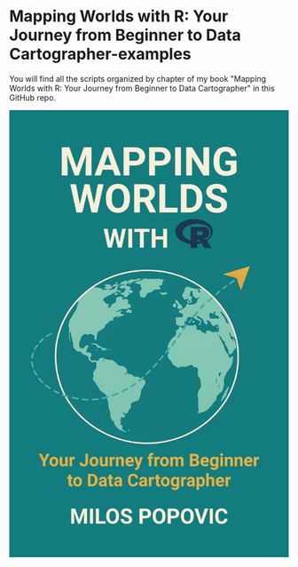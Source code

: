 # Mapping Worlds with R: Your Journey from Beginner to Data Cartographer-examples
You will find all the scripts organized by chapter of my book "Mapping Worlds with R: Your Journey from Beginner to Data Cartographer" in this GitHub repo.

![alt text](https://github.com/milos-agathon/book-mapping-worlds-with-r-examples/blob/main/cover.png?raw=true)
